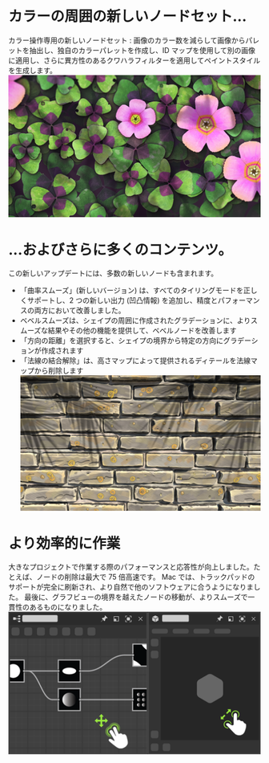 # カラーの周囲の新しいノードセット...
カラー操作専用の新しいノードセット : 画像のカラー数を減らして画像からパレットを抽出し、独自のカラーパレットを作成し、ID マップを使用して別の画像に適用し、さらに異方性のあるクワハラフィルターを適用してペイントスタイルを生成します。
![visual](feature_1.png)

# ...およびさらに多くのコンテンツ。
この新しいアップデートには、多数の新しいノードも含まれます。
- 「曲率スムーズ」(新しいバージョン) は、すべてのタイリングモードを正しくサポートし、2 つの新しい出力 (凹凸情報) を追加し、精度とパフォーマンスの両方において改善しました。
- ベベルスムーズは、シェイプの周囲に作成されたグラデーションに、よりスムーズな結果やその他の機能を提供して、ベベルノードを改善します
- 「方向の距離」を選択すると、シェイプの境界から特定の方向にグラデーションが作成されます
- 「法線の結合解除」は、高さマップによって提供されるディテールを法線マップから削除します
![visual](feature_2.png)

# より効率的に作業
大きなプロジェクトで作業する際のパフォーマンスと応答性が向上しました。たとえば、ノードの削除は最大で 75 倍高速です。
Mac では、トラックパッドのサポートが完全に刷新され、より自然で他のソフトウェアに合うようになりました。
最後に、グラフビューの境界を越えたノードの移動が、よりスムーズで一貫性のあるものになりました。
![visual](feature_3.png)